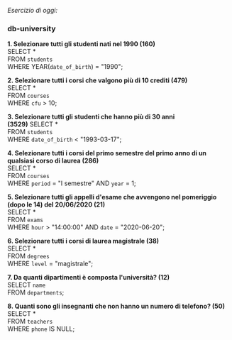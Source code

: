 _Esercizio di oggi:_

### db-university

**1. Selezionare tutti gli studenti nati nel 1990 (160)**\
SELECT \*\
FROM `students`\
WHERE YEAR(`date_of_birth`) = "1990";

**2. Selezionare tutti i corsi che valgono più di 10 crediti (479)**\
SELECT \*\
FROM `courses`\
WHERE `cfu` > 10;

**3. Selezionare tutti gli studenti che hanno più di 30 anni\
(3529)**
SELECT \*\
FROM `students`\
WHERE `date_of_birth` < "1993-03-17";

**4. Selezionare tutti i corsi del primo semestre del primo anno di un qualsiasi corso di laurea (286)**\
SELECT \*\
FROM `courses`\
WHERE `period` = "I semestre" AND `year` = 1;

**5. Selezionare tutti gli appelli d'esame che avvengono nel pomeriggio (dopo le 14) del 20/06/2020 (21)**\
SELECT \*\
FROM `exams`\
WHERE `hour` > "14:00:00" AND `date` = "2020-06-20";

**6. Selezionare tutti i corsi di laurea magistrale (38)**\
SELECT \* \
FROM `degrees`\
WHERE `level` = "magistrale";

**7. Da quanti dipartimenti è composta l'università? (12)**\
SELECT `name`\
FROM `departments`;

**8. Quanti sono gli insegnanti che non hanno un numero di telefono? (50)**\
SELECT \*\
FROM `teachers`\
WHERE `phone` IS NULL;
